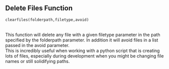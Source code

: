 ## Delete Files Function

```python
clearfiles(folderpath,filetype,avoid)
```

<br>
This function will delete any file with a given filetype parameter in the path specified by the folderpath parameter.
In addition it will avoid files in a list passed in the avoid parameter.
<br>
This is incredibly useful when working with a python script that is creating lots of files, especially during development when you might be changing file names or still solidifying paths.
